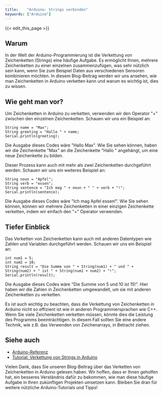 ```yaml
---
title:    "Arduino: Strings verbinden"
keywords: ["Arduino"]
---
```


{{< edit_this_page >}}

## Warum

In der Welt der Arduino-Programmierung ist die Verkettung von Zeichenketten (Strings) eine häufige Aufgabe. Es ermöglicht Ihnen, mehrere Zeichenketten zu einer einzelnen zusammenzufügen, was sehr nützlich sein kann, wenn Sie zum Beispiel Daten aus verschiedenen Sensoren kombinieren möchten. In diesem Blog-Beitrag werden wir uns ansehen, wie man Zeichenketten in Arduino verketten kann und warum es wichtig ist, dies zu wissen.

## Wie geht man vor?

Um Zeichenketten in Arduino zu verketten, verwenden wir den Operator "+" zwischen den einzelnen Zeichenketten. Schauen wir uns ein Beispiel an:

```Arduino
String name = "Max";
String greeting = "Hallo " + name;
Serial.println(greeting);
```

Die Ausgabe dieses Codes wäre "Hallo Max". Wie Sie sehen können, haben wir die Zeichenkette "Max" an die Zeichenkette "Hallo " angehängt, um eine neue Zeichenkette zu bilden.

Dieser Prozess kann auch mit mehr als zwei Zeichenketten durchgeführt werden. Schauen wir uns ein weiteres Beispiel an:

```Arduino
String noun = "Apfel";
String verb = "essen";
String sentence = "Ich mag " + noun + " " + verb + "!";
Serial.println(sentence);
```

Die Ausgabe dieses Codes wäre "Ich mag Apfel essen!". Wie Sie sehen können, können wir mehrere Zeichenketten in einer einzigen Zeichenkette verketten, indem wir einfach den "+" Operator verwenden.

## Tiefer Einblick

Das Verketten von Zeichenketten kann auch mit anderen Datentypen wie Zahlen und Variablen durchgeführt werden. Schauen wir uns ein Beispiel an:

```Arduino
int num1 = 5;
int num2 = 10;
String result = "Die Summe von " + String(num1) + " und " + String(num2) + " ist " + String(num1 + num2) + "!";
Serial.println(result);
```

Die Ausgabe dieses Codes wäre "Die Summe von 5 und 10 ist 15!". Hier haben wir die Zahlen in Zeichenketten umgewandelt, um sie mit anderen Zeichenketten zu verketten.

Es ist auch wichtig zu beachten, dass die Verkettung von Zeichenketten in Arduino nicht so effizient ist wie in anderen Programmiersprachen wie C++. Wenn Sie viele Zeichenketten verketten müssen, könnte dies die Leistung des Programms beeinträchtigen. In diesem Fall sollten Sie eine andere Technik, wie z.B. das Verwenden von Zeichenarrays, in Betracht ziehen.

## Siehe auch

- [Arduino-Referenz](https://www.arduino.cc/reference/en/language/variables/data-types/string/concatenation/)
- [Tutorial: Verkettung von Strings in Arduino](https://www.hackster.io/Aritro/string-concatenation-in-arduino-c0fd8f)

Vielen Dank, dass Sie unseren Blog-Beitrag über das Verketten von Zeichenketten in Arduino gelesen haben. Wir hoffen, dass er Ihnen geholfen hat, ein besseres Verständnis dafür zu bekommen, wie man diese häufige Aufgabe in Ihren zukünftigen Projekten umsetzen kann. Bleiben Sie dran für weitere nützliche Arduino-Tutorials und Tipps!